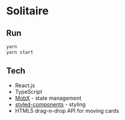 # Solitaire

## Run

```bash
yarn
yarn start
```

## Tech

- React.js
- TypeScript
- [MobX](https://mobx.js.org/) - state management
- [styled-components](https://github.com/styled-components/styled-components) - styling
- HTML5 drag-n-drop API for moving cards
